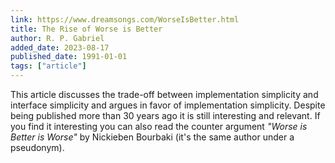 ```yaml
---
link: https://www.dreamsongs.com/WorseIsBetter.html
title: The Rise of Worse is Better
author: R. P. Gabriel
added_date: 2023-08-17
published_date: 1991-01-01
tags: ["article"]
---
```

This article discusses the trade-off between implementation
simplicity and interface simplicity and argues in favor of implementation
simplicity. Despite being published more than 30 years ago it is still
interesting and relevant. If you find it interesting you can also read the
counter argument <cite>"Worse is Better is Worse"</cite> by Nickieben Bourbaki
(it's the same author under a pseudonym).
